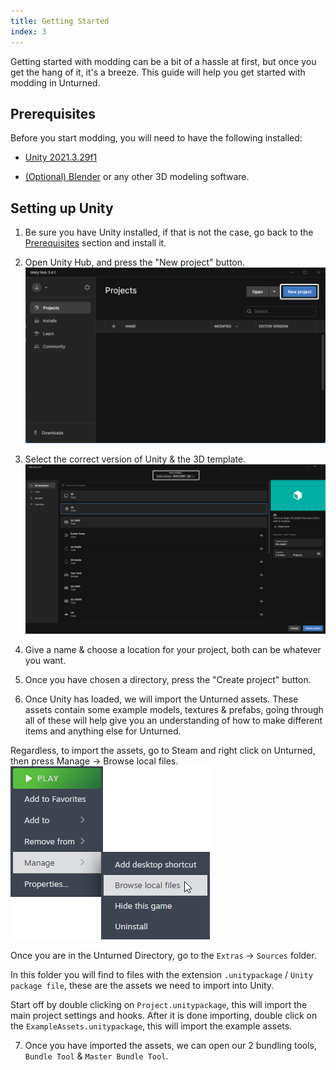 ```yaml
---
title: Getting Started
index: 3
---
```

Getting started with modding can be a bit of a hassle at first, but once you get the hang of it, it's a breeze. This guide will help you get started with modding in Unturned.

## Prerequisites
Before you start modding, you will need to have the following installed:
- [Unity 2021.3.29f1](https://unity.com/download)

- [(Optional) Blender](https://www.blender.org/) or any other 3D modeling software.

## Setting up Unity

1. Be sure you have Unity installed, if that is not the case, go back to the [Prerequisites](#prerequisites) section and install it.

2. Open Unity Hub, and press the "New project" button.
![New project.](assets/22062d.png)

3. Select the correct version of Unity & the 3D template.
![Unity version.](assets/22369a.png)

4. Give a name & choose a location for your project, both can be whatever you want.

5. Once you have chosen a directory, press the "Create project" button.

6. Once Unity has loaded, we will import the Unturned assets.
These assets contain some example models, textures & prefabs, going through all of these will help give you an understanding of how to make different items and anything else for Unturned.

Regardless, to import the assets, go to Steam and right click on Unturned, then press Manage -> Browse local files.
![Browse local files.](assets/7bb890.png)

Once you are in the Unturned Directory, go to the `Extras` -> `Sources` folder.

In this folder you will find to files with the extension `.unitypackage` / `Unity package file`, these are the assets we need to import into Unity.

Start off by double clicking on `Project.unitypackage`, this will import the main project settings and hooks.
After it is done importing, double click on the `ExampleAssets.unitypackage`, this will import the example assets.

7. Once you have imported the assets, we can open our 2 bundling tools, `Bundle Tool` & `Master Bundle Tool`.